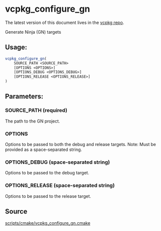 # vcpkg_configure_gn

The latest version of this document lives in the [vcpkg repo](https://github.com/Microsoft/vcpkg/blob/master/docs/maintainers/vcpkg_configure_gn.md).

Generate Ninja (GN) targets

## Usage:
```cmake
vcpkg_configure_gn(
    SOURCE_PATH <SOURCE_PATH>
    [OPTIONS <OPTIONS>]
    [OPTIONS_DEBUG <OPTIONS_DEBUG>]
    [OPTIONS_RELEASE <OPTIONS_RELEASE>]
)
```

## Parameters:
### SOURCE_PATH (required)
The path to the GN project.

### OPTIONS
Options to be passed to both the debug and release targets.
Note: Must be provided as a space-separated string.

### OPTIONS_DEBUG (space-separated string)
Options to be passed to the debug target.

### OPTIONS_RELEASE (space-separated string)
Options to be passed to the release target.

## Source
[scripts/cmake/vcpkg\_configure\_gn.cmake](https://github.com/Microsoft/vcpkg/blob/master/scripts/cmake/vcpkg_configure_gn.cmake)

